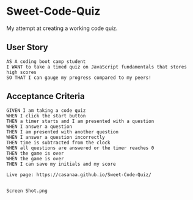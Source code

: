 # Sweet-Code-Quiz


My attempt at creating a working code quiz.

## User Story

```
AS A coding boot camp student
I WANT to take a timed quiz on JavaScript fundamentals that stores high scores
SO THAT I can gauge my progress compared to my peers!

```

## Acceptance Criteria

```
GIVEN I am taking a code quiz
WHEN I click the start button
THEN a timer starts and I am presented with a question
WHEN I answer a question
THEN I am presented with another question
WHEN I answer a question incorrectly
THEN time is subtracted from the clock
WHEN all questions are answered or the timer reaches 0
THEN the game is over
WHEN the game is over
THEN I can save my initials and my score

Live page: https://casanaa.github.io/Sweet-Code-Quiz/ 


Screen Shot.png




